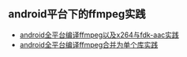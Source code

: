 

## android平台下的ffmpeg实践

- [android全平台编译ffmpeg以及x264与fdk-aac实践](https://github.com/byhook/ffmpeg4android/blob/master/readme/android全平台编译ffmpeg以及x264与fdk-aac实践.md)
- [android全平台编译ffmpeg合并为单个库实践](https://github.com/byhook/ffmpeg4android/blob/master/readme/android全平台编译ffmpeg合并为单个库实践.md)
